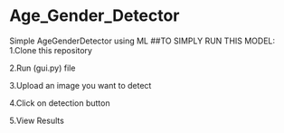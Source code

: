 # Age_Gender_Detector
Simple AgeGenderDetector  using ML
##TO SIMPLY RUN THIS MODEL:
1.Clone this repository

2.Run (gui.py) file

3.Upload an image you want to detect

4.Click on detection button

5.View Results

